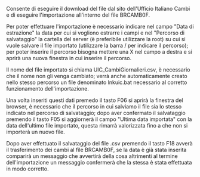 Consente di eseguire il download del file dal sito dell'Ufficio Italiano Cambi e di eseguire l'importazione all'interno del file BRCAMB0F.

Per poter effettuare l'importazione è necessario indicare nel campo "Data di estrazione" la data per cui si vogliono estrarre i campi e nel "Percorso di salvataggio" la cartella del server (è preferibile utilizzare la root) su cui si vuole salvare il file importato (utilizzare la barra / per indicare il percorso); per poter inserire il percorso bisogna mettere una X nel campo a destra e si aprirà una nuova finestra in cui inserire il percorso.

Il nome del file importato si chiama UIC_CambiGiornalieri.csv, è necessario che il nome non gli venga cambiato; verrà anche automaticamente creato nello stesso percorso un file denominato lnkuic.bat necessario al corretto funzionamento dell'importazione.

Una volta inseriti questi dati premedo il tasto F06 si aprirà la finestra del browser,  è necessario che il percorso in cui salviamo il file sia lo stesso indicato nel percorso di salvataggio; dopo aver confermato il salvataggio premendo il tasto F05 si aggiornerà il campo "Ultima data importata" con la data dell'ultimo file importato, questa rimarrà valorizzata fino a che non si importerà un nuovo file.

Dopo aver effettuato il salvataggio del file .csv premendo il tasto F18 avverà il trasferimento dei cambi al file BRCAMB0F, se la data è già stata inserita comparirà un messaggio che avvertirà della cosa altrimenti al termine dell'importazione un messaggio confermerà che la stessa è stata effettuata in modo corretto.
